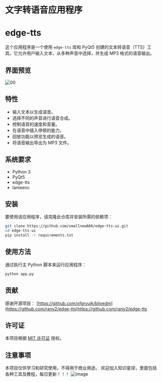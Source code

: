 # 文字转语音应用程序
# edge-tts

这个应用程序是一个使用 `edge-tts` 库和 PyQt5 创建的文本转语音（TTS）工具。它允许用户输入文本，从多种声音中选择，并生成 MP3 格式的语音输出。

## 界面预览
![00](https://github.com/smallnew666/edge-tts-ui/assets/24582880/67474188-29bc-48af-91c6-8ad5ad823ea8)

## 特性
- 输入文本以生成语音。
- 选择不同的声音进行语音合成。
- 控制语音的速度和音量。
- 在语音中插入停顿的能力。
- 回放功能以预览生成的语音。
- 将语音输出导出为 MP3 文件。
## 系统要求
- Python 3
- PyQt5
- edge-tts
- lameenc
## 安装

要使用该应用程序，请克隆此仓库并安装所需的依赖项：

```bash
git clone https://github.com/smallnew666/edge-tts-ui.git
cd edge-tts-ui
pip install -r requirements.txt
```


## 使用方法

通过执行主 Python 脚本来运行应用程序：

```bash
python app.py
```

## 贡献

感谢开源项目：
[https://github.com/xfgryujk/blivedm](https://github.com/rany2/edge-tts)https://github.com/rany2/edge-tts

## 许可证

本项目根据 [MIT 许可证]()  授权。

## 注意事项
本项目仅供学习和研究使用，不得用于商业用途。
欢迎加入知识星球，里面包括各种工具及教程，每日更新！！！
![image](https://github.com/smallnew666/edge-tts-ui/assets/24582880/3cd267b7-d2ff-41ab-94d1-efefcc3fcbf9)


